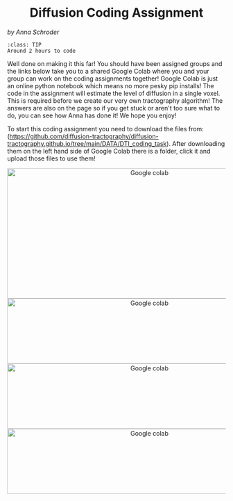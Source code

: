 # Diffusion Coding Assignment
_by Anna Schroder_


```{admonition} Estimated Time 
:class: TIP
Around 2 hours to code
```

Well done on making it this far! You should have been assigned groups and the links below take you to a shared Google Colab where you and your group can work on the coding assignments together! Google Colab is just an online python notebook which means no more pesky pip installs! The code in the assignment will estimate the level of diffusion in a single voxel. This is required before we create our very own tractography algorithm! The answers are also on the page so if you get stuck or aren't too sure what to do, you can see how Anna has done it! We hope you enjoy!

To start this coding assignment you need to download the files from: (https://github.com/diffusion-tractography/diffusion-tractography.github.io/tree/main/DATA/DTI_coding_task). After downloading them on the left hand side of Google Colab there is a folder, click it and upload those files to use them!


<div class="link-container">
<a href="https://colab.research.google.com/drive/1Jk2_uR-SY41L7bnPyZkD3Rta0PadyJtU?usp=sharing"><img src="../../_static/img/group1.png" alt="Google colab" style="width:640px;height:300px;"></a>
</div>

<div class="link-container">
<a href="https://colab.research.google.com/drive/1UWdHqOUUaD0oR1FbrvhS4FOEdujU086w?usp=sharing"><img src="../../_static/img/group2.png" alt="Google colab" style="width:640px;height:150px;"></a>
</div>

<div class="link-container">
<a href="https://colab.research.google.com/drive/17sn0wxKcuxBdLBpd2Eb_Ydw6-W38OImO?usp=sharing"><img src="../../_static/img/group3.png" alt="Google colab" style="width:640px;height:150px;"></a>
</div>

<div class="link-container">
<a href="https://colab.research.google.com/drive/1Nv9enG1ZeC8IRtaYWkgSnWJInv4maOvM?usp=sharing"><img src="../../_static/img/group4.png" alt="Google colab" style="width:640px;height:150px;"></a>
</div>


<style>
  .link-container {
		text-align:center;
  		width:100%;
  }
</style>

<style>
h1 {text-align: center;}
</style>


